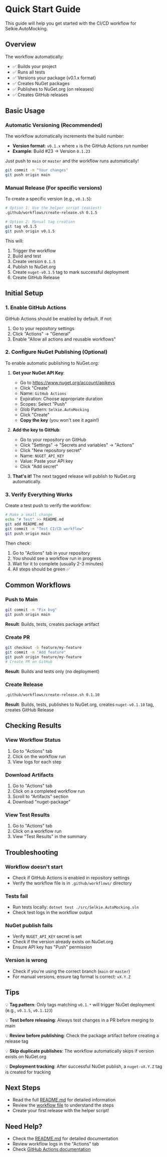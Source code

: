 # Quick Start Guide

This guide will help you get started with the CI/CD workflow for Selkie.AutoMocking.

## Overview

The workflow automatically:
- ✅ Builds your project
- ✅ Runs all tests
- ✅ Versions your package (v0.1.x format)
- ✅ Creates NuGet packages
- ✅ Publishes to NuGet.org (on releases)
- ✅ Creates GitHub releases

## Basic Usage

### Automatic Versioning (Recommended)

The workflow automatically increments the build number:
- **Version format**: `v0.1.x` where `x` is the GitHub Actions run number
- **Example**: Build #23 → Version `0.1.23`

Just push to `main` or `master` and the workflow runs automatically!

```bash
git commit -m "Your changes"
git push origin main
```

### Manual Release (For specific versions)

To create a specific version (e.g., `v0.1.5`):

```bash
# Option 1: Use the helper script (easiest)
.github/workflows/create-release.sh 0.1.5

# Option 2: Manual tag creation
git tag v0.1.5
git push origin v0.1.5
```

This will:
1. Trigger the workflow
2. Build and test
3. Create version `0.1.5`
4. Publish to NuGet.org
5. Create `nuget-v0.1.5` tag to mark successful deployment
6. Create GitHub Release

## Initial Setup

### 1. Enable GitHub Actions
GitHub Actions should be enabled by default. If not:
1. Go to your repository settings
2. Click "Actions" → "General"
3. Enable "Allow all actions and reusable workflows"

### 2. Configure NuGet Publishing (Optional)

To enable automatic publishing to NuGet.org:

1. **Get your NuGet API Key**:
   - Go to https://www.nuget.org/account/apikeys
   - Click "Create" 
   - Name: `GitHub Actions`
   - Expiration: Choose appropriate duration
   - Scopes: Select "Push"
   - Glob Pattern: `Selkie.AutoMocking`
   - Click "Create"
   - **Copy the key** (you won't see it again!)

2. **Add the key to GitHub**:
   - Go to your repository on GitHub
   - Click "Settings" → "Secrets and variables" → "Actions"
   - Click "New repository secret"
   - Name: `NUGET_API_KEY`
   - Value: Paste your API key
   - Click "Add secret"

3. **That's it!** The next tagged release will publish to NuGet.org automatically.

### 3. Verify Everything Works

Create a test push to verify the workflow:

```bash
# Make a small change
echo "# Test" >> README.md
git add README.md
git commit -m "Test CI/CD workflow"
git push origin main
```

Then check:
1. Go to "Actions" tab in your repository
2. You should see a workflow run in progress
3. Wait for it to complete (usually 2-3 minutes)
4. All steps should be green ✅

## Common Workflows

### Push to Main
```bash
git commit -m "Fix bug"
git push origin main
```
**Result**: Builds, tests, creates package artifact

### Create PR
```bash
git checkout -b feature/my-feature
git commit -m "Add feature"
git push origin feature/my-feature
# Create PR on GitHub
```
**Result**: Builds and tests only (no deployment)

### Create Release
```bash
.github/workflows/create-release.sh 0.1.10
```
**Result**: Builds, tests, publishes to NuGet.org, creates `nuget-v0.1.10` tag, creates GitHub Release

## Checking Results

### View Workflow Status
1. Go to "Actions" tab
2. Click on the workflow run
3. View logs for each step

### Download Artifacts
1. Go to "Actions" tab
2. Click on a completed workflow run
3. Scroll to "Artifacts" section
4. Download "nuget-package"

### View Test Results
1. Go to "Actions" tab
2. Click on a workflow run
3. View "Test Results" in the summary

## Troubleshooting

### Workflow doesn't start
- Check if GitHub Actions is enabled in repository settings
- Verify the workflow file is in `.github/workflows/` directory

### Tests fail
- Run tests locally: `dotnet test ./src/Selkie.AutoMocking.sln`
- Check test logs in the workflow output

### NuGet publish fails
- Verify `NUGET_API_KEY` secret is set
- Check if the version already exists on NuGet.org
- Ensure API key has "Push" permission

### Version is wrong
- Check if you're using the correct branch (`main` or `master`)
- For manual versions, ensure tag format is correct: `vX.Y.Z`

## Tips

💡 **Tag pattern**: Only tags matching `v0.1.*` will trigger NuGet deployment (e.g., `v0.1.5`, `v0.1.123`)

💡 **Test before releasing**: Always test changes in a PR before merging to main

💡 **Review before publishing**: Check the package artifact before creating a release tag

💡 **Skip duplicate publishes**: The workflow automatically skips if version exists on NuGet.org

💡 **Deployment tracking**: After successful NuGet publish, a `nuget-vX.Y.Z` tag is created for tracking

## Next Steps

- Read the full [README.md](README.md) for detailed information
- Review the [workflow file](build-test-deploy.yml) to understand the steps
- Create your first release with the helper script!

## Need Help?

- Check the [README.md](README.md) for detailed documentation
- Review workflow logs in the "Actions" tab
- Check [GitHub Actions documentation](https://docs.github.com/en/actions)
